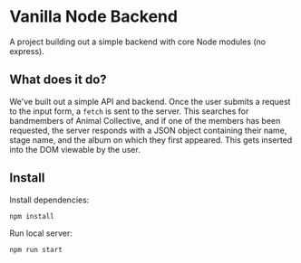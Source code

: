 # Vanilla Node Backend

A project building out a simple backend with core Node modules (no express).

## What does it do?

We've built out a simple API and backend. Once the user submits a request to the input form, a `fetch` is sent to the server. This searches for bandmembers of Animal Collective, and if one of the members has been requested, the server responds with a JSON object containing their name, stage name, and the album on which they first appeared. This gets inserted into the DOM viewable by the user.

## Install

Install dependencies:

`npm install`

Run local server:

`npm run start`
